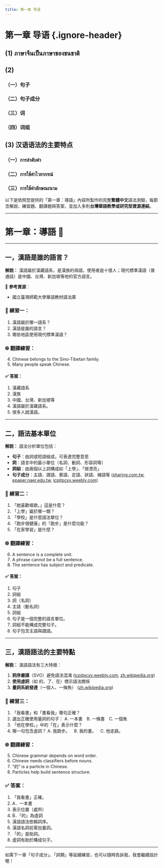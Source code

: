 ```yaml
---
title: 第一章 导语
---
```


<Collapse>

# 第一章 导语 {.ignore-header}

## (1) ภาษาจีนเป็นภาษาของชนชาติ

## (2)

### （一）句子

### （二）句子成分

### （三）词

### （四）词组

## (3) 汉语语法的主要特点

### （一）การลำดับคำ

### （二）การใช้คำไวยากรณ์

### （三）การใช้คำลักษณะนาม

</Collapse>

以下是依照您提供的「第一章：導語」內容所製作的完整**繁體中文**語法測驗，每節含解說、練習題、翻譯題與答案，並加入多則**台灣華語教學或研究型資源連結**。

---

# 第一章：導語 🧠

---

## 一，漢語是誰的語言？

**解說：**
漢語屬於漢藏語系，是漢族的母語，使用者逾十億人；現代標準漢語（普通話）是中國、台灣、新加坡等地的官方語言。

📘 **參考資源**：

* 國立臺灣師範大學華語教材語法庫

### 📝 練習一：

1. 漢語屬於哪一語系？
2. 漢語是誰的語言？
3. 哪些地區使用現代標準漢語？

### 🌐 翻譯練習：

4. Chinese belongs to the Sino-Tibetan family.
5. Many people speak Chinese.

#### ✅ 答案：

1. 漢藏語系
2. 漢族
3. 中國、台灣、新加坡等
4. 漢語屬於漢藏語系。
5. 很多人說漢語。

---

## 二，語法基本單位

**解說：**
語法分析單位包括：

* **句子**：由詞或短語組成，可表達完整意思
* **詞**：語言中的最小單位（名詞、動詞、形容詞等）
* **詞組**：由兩個以上詞構成如「上學」、「很漂亮」
* **句子成分**：主語、謂語、賓語、定語、狀語、補語等 ([sharing.com.tw][1], [epaper.naer.edu.tw][2], [icpjtpcxy.weebly.com][3])

### 📝 練習二：

1. 「她喜歡唱歌。」這是什麼？
2. 「上學」屬於哪一類？
3. 「學校」是什麼語法單位？
4. 「跑步很健康」的「跑步」是什麼功能？
5. 「在家學習」是什麼？

### 🌐 翻譯練習：

6. A sentence is a complete unit.
7. A phrase cannot be a full sentence.
8. The sentence has subject and predicate.

#### ✅ 答案：

1. 句子
2. 詞組
3. 詞（名詞）
4. 主語（動名詞）
5. 詞組
6. 句子是一個完整的語言單位。
7. 詞組不能構成完整句子。
8. 句子包含主語與謂語。

---

## 三，漢語語法的主要特點

**解說：**
漢語語法有三大特徵：

1. **詞序嚴謹**（SVO）避免語法混淆 ([icpjtpcxy.weebly.com][3], [zh.wikipedia.org][4])
2. **使用虛詞**（如 的、了、在）標示語法關係
3. **量詞系統發達**（一個人、一條魚） ([zh.wikipedia.org][5])

### 📝 練習三：

1. 「我看書」和「書看我」哪句正確？
2. 選出正確使用量詞的句子：
   A. 一本書 B. 一條書 C. 一個魚
3. 「他在學校。」中的「在」表示什麼？
4. 哪一句包含虛詞？
   A. 我跑步。 B. 我的書。 C. 他走路。

### 🌐 翻譯練習：

5. Chinese grammar depends on word order.
6. Chinese needs classifiers before nouns.
7. “的” is a particle in Chinese.
8. Particles help build sentence structure.

### ✅ 答案：

1. 「我看書」正確。
2. A．一本書
3. 表示位置（處所）
4. B．「的」為虛詞
5. 漢語語法依賴詞序。
6. 漢語名詞前需加量詞。
7. 「的」是助詞。
8. 虛詞有助於構成句子。

---

如需下一章「句子成分」、「詞類」等延續練習，也可以隨時告訴我，我會繼續設計喔！

[1]: https://www.sharing.com.tw/pdf/8AD42/%E8%A9%A6%E8%AE%80.pdf?utm_source=chatgpt.com "[PDF] 句子的成分 - 新學林出版"
[2]: https://epaper.naer.edu.tw/edm?content_no=3914&edm_no=227&grp_no=1&utm_source=chatgpt.com "第227期- 華語基本句型是什麼？國小國語課本中的單句"
[3]: https://icpjtpcxy.weebly.com/uploads/9/2/0/1/92010504/1.%E5%B0%8F%E5%BF%83%EF%BC%8C%E5%88%A5%E8%B8%A9%E5%88%B0%E6%88%91%E5%8C%97%E6%96%B9%E7%9A%84%E8%85%B3%EF%BC%81%E2%94%80%E5%BE%9E%E8%AA%9E%E8%A8%80%E6%80%9D%E7%B6%AD%E8%AB%87%E6%BC%A2%E8%AA%9E%E8%AA%9E%E6%B3%95%E7%9A%84%E7%89%B9%E8%89%B2%E7%B2%BE%E7%B0%A1%E7%89%881.pdf?utm_source=chatgpt.com "[PDF] 小心,別踩到我北方的腳! - ICP語文語法教材教法計畫網站"
[4]: https://zh.wikipedia.org/wiki/%E6%B1%89%E8%AF%AD%E8%AF%AD%E6%B3%95?utm_source=chatgpt.com "汉语语法"
[5]: https://zh.wikipedia.org/zh-hant/%E6%B1%89%E8%AF%AD%E9%87%8F%E8%AF%8D?utm_source=chatgpt.com "漢語量詞- 維基百科，自由的百科全書"

